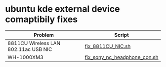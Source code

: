 # ubuntu kde external device comaptibily fixes

| Problem  | Script  |
|---|---|
| 8811CU Wireless LAN 802.11ac USB NIC  | [fix_8811CU_NIC.sh](https://github.com/dinujubd/ubuntu_kde_compat_fixes/blob/main/fix_8811CU_NIC.sh)  |
| WH-1000XM3  | [fix_sony_nc_headphone_con.sh](https://github.com/dinujubd/ubuntu_kde_compat_fixes/blob/main/fix_sony_nc_headphone_con.sh)  |
